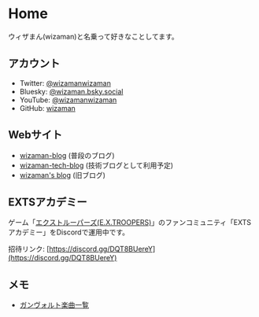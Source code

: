 # Home

ウィザまん(wizaman)と名乗って好きなことしてます。

## アカウント

- Twitter: [@wizamanwizaman](https://twitter.com/wizamanwizaman)
- Bluesky: [@wizaman.bsky.social](https://bsky.app/profile/wizaman.bsky.social)
- YouTube: [@wizamanwizaman](https://www.youtube.com/@wizamanwizaman)
- GitHub: [wizaman](https://github.com/wizaman)

## Webサイト

- [wizaman-blog](https://wizaman.hatenablog.com/) (普段のブログ)
- [wizaman-tech-blog](https://wizaman-tech.hatenablog.com/) (技術ブログとして利用予定)
- [wizaman's blog](https://blog.wizaman.net/) (旧ブログ)

## EXTSアカデミー

ゲーム「[エクストルーパーズ(E.X.TROOPERS)](https://www.capcom-games.com/product/ja-jp/extroopers/)」のファンコミュニティ「EXTSアカデミー」をDiscordで運用中です。

招待リンク: [https://discord.gg/DQT8BUereY](https://discord.gg/DQT8BUereY)

## メモ

- [ガンヴォルト楽曲一覧](./gunvolt.md)
